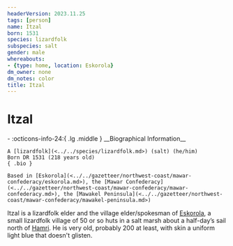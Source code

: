 ```yaml
---
headerVersion: 2023.11.25
tags: [person]
name: Itzal
born: 1531
species: lizardfolk
subspecies: salt
gender: male
whereabouts:
- {type: home, location: Eskorola}
dm_owner: none
dm_notes: color
title: Itzal
---
```

# Itzal
<div class="grid cards ext-narrow-margin ext-one-column" markdown>
- :octicons-info-24:{ .lg .middle } __Biographical Information__

    A [lizardfolk](<../../species/lizardfolk.md>) (salt) (he/him)  
    Born DR 1531 (218 years old)  
    { .bio }

    Based in [Eskorola](<../../gazetteer/northwest-coast/mawar-confederacy/eskorola.md>), the [Mawar Confederacy](<../../gazetteer/northwest-coast/mawar-confederacy/mawar-confederacy.md>), the [Mawakel Peninsula](<../../gazetteer/northwest-coast/mawar-confederacy/mawakel-peninsula.md>)
</div>


Itzal is a lizardfolk elder and the village elder/spokesman of [Eskorola](<../../gazetteer/northwest-coast/mawar-confederacy/eskorola.md>), a small lizardfolk village of 50 or so huts in a salt marsh about a half-day’s sail north of [Hamri](<../../gazetteer/northwest-coast/mawar-confederacy/hamri.md>). He is very old, probably 200 at least, with skin a uniform light blue that doesn't glisten.
